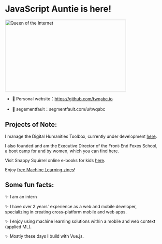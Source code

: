 #  JavaScript Auntie is here!

<img alt="Queen of the Internet" border="0" height="236" src="https://gimg2.baidu.com/image_search/src=http%3A%2F%2Fimg.pconline.com.cn%2Fimages%2Fupload%2Fupc%2Ftx%2Fitbbs%2F1406%2F19%2Fc18%2F35460275_1403178996604_mthumb.jpg&refer=http%3A%2F%2Fimg.pconline.com.cn&app=2002&size=f9999,10000&q=a80&n=0&g=0n&fmt=jpeg?sec=1620956986&t=6770b4875d3c7021eaf411a7ccbdf22d" title="Queen of the Internet" width="400" />

- 🍓 Personal website：https://github.com/twqabc.io

- 🍓 segementfault：segmentfault.com/u/twqabc

## Projects of Note:

I manage the Digital Humanities Toolbox, currently under development [here](https://github.com/Digital-Humanities-Toolbox).

I also founded and am the Executive Director of the Front-End Foxes School, a boot camp for and by women, which you can find [here](https://frontendfoxes.school).

Visit Snappy Squirrel online e-books for kids [here](https://snappysquirrel.com).

Enjoy [free Machine Learning zines](https://zines.jenlooper.com)!

## Some fun facts:

✨ I am an intern

✨ I have over 2 years' experience as a web and mobile developer, specializing in creating cross-platform mobile and web apps.

✨ I enjoy using machine learning solutions within a mobile and web context (applied ML).

✨ Mostly these days I build with Vue.js.
